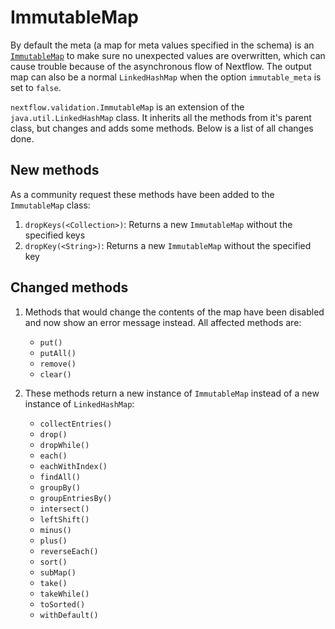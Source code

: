 # ImmutableMap

By default the meta (a map for meta values specified in the schema) is an [`ImmutableMap`](docs/immutablemap.md) to make sure no unexpected values are overwritten, which can cause trouble because of the asynchronous flow of Nextflow. The output map can also be a normal `LinkedHashMap` when the option `immutable_meta` is set to `false`.

`nextflow.validation.ImmutableMap` is an extension of the `java.util.LinkedHashMap` class. It inherits all the methods from it's parent class, but changes and adds some methods. Below is a list of all changes done.

## New methods

As a community request these methods have been added to the `ImmutableMap` class:

1. `dropKeys(<Collection>)`: Returns a new `ImmutableMap` without the specified keys
2. `dropKey(<String>)`: Returns a new `ImmutableMap` without the specified key

## Changed methods

1. Methods that would change the contents of the map have been disabled and now show an error message instead. All affected methods are:

   - `put()`
   - `putAll()`
   - `remove()`
   - `clear()`

2. These methods return a new instance of `ImmutableMap` instead of a new instance of `LinkedHashMap`:
   - `collectEntries()`
   - `drop()`
   - `dropWhile()`
   - `each()`
   - `eachWithIndex()`
   - `findAll()`
   - `groupBy()`
   - `groupEntriesBy()`
   - `intersect()`
   - `leftShift()`
   - `minus()`
   - `plus()`
   - `reverseEach()`
   - `sort()`
   - `subMap()`
   - `take()`
   - `takeWhile()`
   - `toSorted()`
   - `withDefault()`
